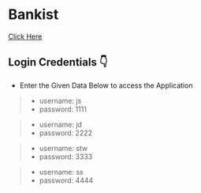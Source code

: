 # Bankist

[Click Here](www.github.com)

## Login Credentials 👇

- Enter the Given Data Below to access the Application

> - username: js
> - password: 1111

> - username: jd
> - password: 2222

> - username: stw
> - password: 3333

> - username: ss
> - password: 4444
